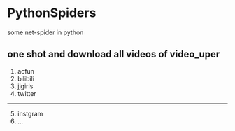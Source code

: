 # PythonSpiders
some net-spider in python

## one shot and download all videos of video_uper

1. acfun
2. bilibili
3. jjgirls
4. twitter

-------------------
5. instgram
6. ...
